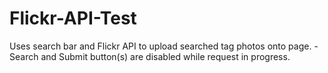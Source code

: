 # Flickr-API-Test
Uses search bar and Flickr API to upload searched tag photos onto page. 
-Search and Submit button(s) are disabled while request in progress.
